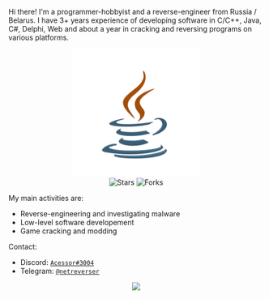 Hi there! I'm a programmer-hobbyist and a reverse-engineer from Russia / Belarus. I have 3+ years experience of developing software in C/C++, Java, C#, Delphi, Web and about a year in cracking and reversing programs on various platforms. 
<div style="background-color: transparent;" align="center">
		<img style="opacity: 100%;" width="50%" src="https://raw.githubusercontent.com/acessors/acessors/main/java.gif">
</div>
<div style="background-color: transparent;" align="center">
        <img alt="Stars" src="https://img.shields.io/github/stars/acessors?label=stars">
		<img alt="Forks" src="https://visitor-badge.laobi.icu/badge?page_id=acessors">
</div>

My main activities are:

- Reverse-engineering and investigating malware
- Low-level software developement
- Game cracking and modding

Contact:

- Discord: <a href="https://discordapp.com/users/908688934672924673">`Acessor#3004`</a> 
- Telegram: <a href="https://t.me/netreverser">`@netreverser`</a>

<div align="center" style="background-color: transparent;"><img style="opacity: 100%;" src="https://github-readme-stats.vercel.app/api/top-langs/?username=acessors&langs_count=8"/></div>
